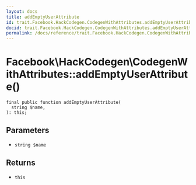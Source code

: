 ```yaml
---
layout: docs
title: addEmptyUserAttribute
id: trait.Facebook.HackCodegen.CodegenWithAttributes.addEmptyUserAttribute
docid: trait.Facebook.HackCodegen.CodegenWithAttributes.addEmptyUserAttribute
permalink: /docs/reference/trait.Facebook.HackCodegen.CodegenWithAttributes.addEmptyUserAttribute.md
---
```

# Facebook\\HackCodegen\\CodegenWithAttributes::addEmptyUserAttribute()




``` Hack
final public function addEmptyUserAttribute(
  string $name,
): this;
```




## Parameters




* ` string $name `




## Returns




- ` this `